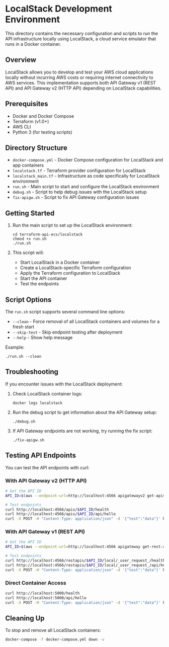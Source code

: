 # LocalStack Development Environment

This directory contains the necessary configuration and scripts to run the API infrastructure locally using LocalStack, a cloud service emulator that runs in a Docker container.

## Overview

LocalStack allows you to develop and test your AWS cloud applications locally without incurring AWS costs or requiring internet connectivity to AWS services. This implementation supports both API Gateway v1 (REST API) and API Gateway v2 (HTTP API) depending on LocalStack capabilities.

## Prerequisites

- Docker and Docker Compose
- Terraform (v1.0+)
- AWS CLI
- Python 3 (for testing scripts)

## Directory Structure

- `docker-compose.yml` - Docker Compose configuration for LocalStack and app containers
- `localstack.tf` - Terraform provider configuration for LocalStack
- `localstack_main.tf` - Infrastructure as code specifically for LocalStack environment
- `run.sh` - Main script to start and configure the LocalStack environment
- `debug.sh` - Script to help debug issues with the LocalStack setup
- `fix-apigw.sh` - Script to fix API Gateway configuration issues

## Getting Started

1. Run the main script to set up the LocalStack environment:

   ```
   cd terraform-api-ecs/localstack
   chmod +x run.sh
   ./run.sh
   ```

2. This script will:
   - Start LocalStack in a Docker container
   - Create a LocalStack-specific Terraform configuration
   - Apply the Terraform configuration to LocalStack
   - Start the API container
   - Test the endpoints

## Script Options

The `run.sh` script supports several command line options:

- `--clean` - Force removal of all LocalStack containers and volumes for a fresh start
- `--skip-test` - Skip endpoint testing after deployment
- `--help` - Show help message

Example:
```
./run.sh --clean
```

## Troubleshooting

If you encounter issues with the LocalStack deployment:

1. Check LocalStack container logs:
   ```
   docker logs localstack
   ```

2. Run the debug script to get information about the API Gateway setup:
   ```
   ./debug.sh
   ```

3. If API Gateway endpoints are not working, try running the fix script:
   ```
   ./fix-apigw.sh
   ```

## Testing API Endpoints

You can test the API endpoints with curl:

### With API Gateway v2 (HTTP API)
```bash
# Get the API ID
API_ID=$(aws --endpoint-url=http://localhost:4566 apigatewayv2 get-apis --query "Items[0].ApiId" --output text)

# Test endpoints
curl http://localhost:4566/apis/$API_ID/health
curl http://localhost:4566/apis/$API_ID/api/hello
curl -X POST -H "Content-Type: application/json" -d '{"test":"data"}' http://localhost:4566/apis/$API_ID/api/data
```

### With API Gateway v1 (REST API)
```bash
# Get the API ID
API_ID=$(aws --endpoint-url=http://localhost:4566 apigateway get-rest-apis --query "items[0].id" --output text)

# Test endpoints
curl http://localhost:4566/restapis/$API_ID/local/_user_request_/health
curl http://localhost:4566/restapis/$API_ID/local/_user_request_/api/hello
curl -X POST -H "Content-Type: application/json" -d '{"test":"data"}' http://localhost:4566/restapis/$API_ID/local/_user_request_/api/data
```

### Direct Container Access
```bash
curl http://localhost:5000/health
curl http://localhost:5000/api/hello
curl -X POST -H "Content-Type: application/json" -d '{"test":"data"}' http://localhost:5000/api/data
```

## Cleaning Up

To stop and remove all LocalStack containers:

```bash
docker-compose -f docker-compose.yml down -v
```